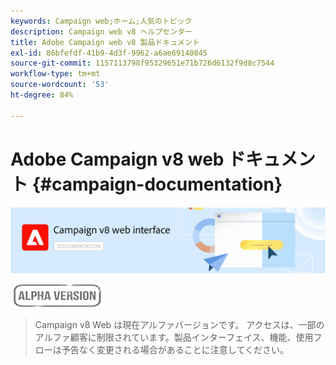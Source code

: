 ```yaml
---
keywords: Campaign web;ホーム;人気のトピック
description: Campaign web v8 ヘルプセンター
title: Adobe Campaign web v8 製品ドキュメント
exl-id: 86bfefdf-41b9-4d3f-9962-a6ae69140845
source-git-commit: 1157113798f95329651e71b726d6132f9d8c7544
workflow-type: tm+mt
source-wordcount: '53'
ht-degree: 84%

---
```


# Adobe Campaign v8 web ドキュメント {#campaign-documentation}

![](assets/do-not-localize/banner-documentationv8.png)

![](assets/do-not-localize/badge.png)

>Campaign v8 Web は現在アルファバージョンです。 アクセスは、一部のアルファ顧客に制限されています。製品インターフェイス、機能、使用フローは予告なく変更される場合があることに注意してください。
